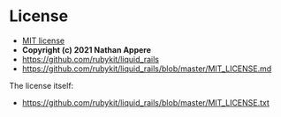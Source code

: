 # License

- [MIT license](http://www.opensource.org/licenses/mit-license.php)
- **Copyright (c) 2021 Nathan Appere**
- https://github.com/rubykit/liquid_rails
- https://github.com/rubykit/liquid_rails/blob/master/MIT_LICENSE.md

The license itself:
- https://github.com/rubykit/liquid_rails/blob/master/MIT_LICENSE.txt
